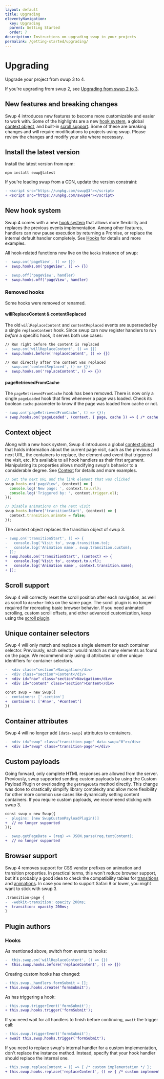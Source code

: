 ```yaml
---
layout: default
title: Upgrading
eleventyNavigation:
  key: Upgrading
  parent: Getting Started
  order: 7
description: Instructions on upgrading swup in your projects
permalink: /getting-started/upgrading/
---
```


# Upgrading

Upgrade your project from swup 3 to 4.

If you're upgrading from swup 2, see [Upgrading from swup 2 to 3](/getting-started/upgrading-v3/).

## New features and breaking changes

Swup 4 introduces new features to become more customizable and easier to work with. Some of the
highlights are a new [hook system](#new-hook-system), a global [context object](#context-object),
and built-in [scroll support](#scroll-support). Some of these are breaking changes and will require
modifications to projects using swup. Please review the changes and modify your site where necessary.

## Install the latest version

Install the latest version from npm:

```shell
npm install swup@latest
```

If you're loading swup from a CDN, update the version constraint:

```diff
- <script src="https://unpkg.com/swup@3"></script>
+ <script src="https://unpkg.com/swup@4"></script>
```

## New hook system

Swup 4 comes with a new [hook system](/hooks/) that allows more flexibility and replaces the previous events
implementation. Among other features, handlers can now pause execution by returning a Promise, or
replace the internal default handler completely. See [Hooks](/hooks/) for details and more examples.

All hook-related functions now live on the `hooks` instance of swup:

```diff
-  swup.on('pageView', () => {})
+  swup.hooks.on('pageView', () => {})
```

```diff
-  swup.off('pageView', handler)
+  swup.hooks.off('pageView', handler)
```

### Removed hooks

Some hooks were removed or renamed.

#### willReplaceContent & contentReplaced

The old `willReplaceContent` and `contentReplaced` events are superseded by a single `replaceContent`
hook. Since swup can now register handlers to run *before* a specific hook, it serves both use cases:

```diff
// Run right before the content is replaced
-  swup.on('willReplaceContent', () => {})
+  swup.hooks.before('replaceContent', () => {})
```

```diff
// Run directly after the content was replaced
-  swup.on('contentReplaced', () => {})
+  swup.hooks.on('replaceContent', () => {})
```

#### pageRetrievedFromCache

The `pageRetrievedFromCache` hook has been removed. There is now only a single `pageLoaded` hook
that fires whenever a page was loaded. Check its boolean `cache` parameter to know if the page was
loaded from cache or not.

```diff
- swup.on('pageRetrievedFromCache', () => {});
+ swup.hooks.on('pageLoaded', (context, { page, cache }) => { /* cache is true or false */ });
```

## Context object

Along with a new hook system, Swup 4 introduces a global [context object](/context/) that holds
information about the current page visit, such as the previous and next URL, the containers to
replace, the element and event that triggered the visit, etc. It's available to all hook handlers as
their first argument. Manipulating its properties allows modifying swup's behavior to a considerable
degree. See [Context](/context/) for details and more examples.

```javascript
// Get the next URL and the link element that was clicked
swup.hooks.on('pageView', (context) => {
  console.log('New page: ', context.to.url);
  console.log('Triggered by: ', context.trigger.el);
});

// Disable animations on the next visit
swup.hooks.before('transitionStart', (context) => {
  context.transition.animate = false;
});
```

The context object replaces the transition object of swup 3.

```diff
- swup.on('transitionStart', () => {
-   console.log('Visit to', swup.transition.to);
-   console.log('Animation name', swup.transition.custom);
- });
+ swup.hooks.on('transitionStart', (context) => {
+   console.log('Visit to', context.to.url);
+   console.log('Animation name', context.transition.name);
+ });
```

## Scroll support

Swup 4 will correctly reset the scroll position after each navigation, as well as scroll to `#anchor`
links on the same page. The scroll plugin is no longer required for recreating basic browser
behavior. If you need animated scrolling, custom scroll offsets, and other advanced customization,
keep using the [scroll plugin](/plugins/scroll-plugin/).

## Unique container selectors

Swup 4 will only match and replace a single element for each container selector. Previously, each
selector would match as many elements as found on the page. We recommend only using id attributes or
other unique identifiers for container selectors.

```diff
-  <div class="section">Navigation</div>
-  <div class="section">Content</div>
+  <div id="nav" class="section">Navigation</div>
+  <div id="content" class="section">Content</div>
```

```diff
const swup = new Swup({
-  containers: ['.section']
+  containers: ['#nav', '#content']
})
```

## Container attributes

Swup 4 will no longer add `[data-swup]` attributes to containers.

```diff
-  <div id="swup" class="transition-page" data-swup="0"></div>
+  <div id="swup" class="transition-page"></div>
```

## Custom payloads

Going forward, only complete HTML responses are allowed from the server. Previously, swup supported
sending custom payloads by using the Custom Payload Plugin or overloading the `getPageData` method
directly. This change was done to drastically simplify library complexity and allow more flexibility
for other more common use cases like dynamically setting content containers. If you require custom
payloads, we recommend sticking with swup 3.

```diff
const swup = new Swup({
-  plugins: [new SwupCustomPayloadPlugin()]
+  // no longer supported
});
```

```diff
-  swup.getPageData = (req) => JSON.parse(req.textContent);
+  // no longer supported
```

## Browser support

Swup 4 removes support for CSS vendor prefixes on animation and transition properties. In practical
terms, this won't reduce browser support, but it's probably a good idea to check the compatibility
tables for [transitions](https://caniuse.com/?search=transition) and
[animations](https://caniuse.com/?search=animation). In case you need to support Safari 8 or lower,
you might want to stick with swup 3.

```diff
.transition-page {
-  -webkit-transition: opacity 200ms;
+  transition: opacity 200ms;
}
```

## Plugin authors

### Hooks

As mentioned above, switch from events to hooks:

```diff
-  this.swup.on('willReplaceContent', () => {})
+  this.swup.hooks.before('replaceContent', () => {})
```

Creating custom hooks has changed:

```diff
- this.swup._handlers.formSubmit = [];
+ this.swup.hooks.create('formSubmit');
```

As has triggering a hook:

```diff
- this.swup.triggerEvent('formSubmit');
+ this.swup.hooks.trigger('formSubmit');
```

If you need wait for all handlers to finish before continuing, `await` the trigger call:

```diff
- this.swup.triggerEvent('formSubmit');
+ await this.swup.hooks.trigger('formSubmit');
```

If you need to replace swup's internal handler for a custom implementation, don't replace the
instance method. Instead, specify that your hook handler should replace the internal one.

```diff
- this.swup.replaceContent = () => { /* custom implementation */ };
+ this.swup.hooks.replace('replaceContent', () => { /* custom implementation */ });
```
